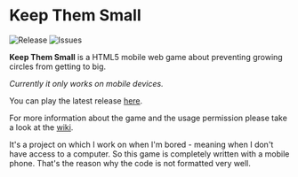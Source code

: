 # Keep Them Small
![Release](https://img.shields.io/github/tag/siphalor/keep-them-small.svg)
![Issues](https://img.shields.io/github/issues/siphalor/keep-them-small.svg)

**Keep Them Small** is a HTML5 mobile web game about preventing growing circles from getting to big. 

*Currently it only works on mobile devices.*

You can play the latest release [here](https://siphalor.lima-city.de/kts/play.php).

For more information about the game and the usage permission please take a look at the [wiki](https://github.com/Siphalor/Keep-Them-Small/wiki). 

It's a project on which I work on when I'm bored - meaning when I don't have access to a computer. So this game is completely written with a mobile phone. That's the reason why the code is not formatted very well. 
